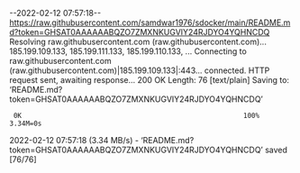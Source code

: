 --2022-02-12 07:57:18--  https://raw.githubusercontent.com/samdwar1976/sdocker/main/README.md?token=GHSAT0AAAAAABQZO7ZMXNKUGVIY24RJDYO4YQHNCDQ
Resolving raw.githubusercontent.com (raw.githubusercontent.com)... 185.199.109.133, 185.199.111.133, 185.199.110.133, ...
Connecting to raw.githubusercontent.com (raw.githubusercontent.com)|185.199.109.133|:443... connected.
HTTP request sent, awaiting response... 200 OK
Length: 76 [text/plain]
Saving to: ‘README.md?token=GHSAT0AAAAAABQZO7ZMXNKUGVIY24RJDYO4YQHNCDQ’

     0K                                                       100% 3.34M=0s

2022-02-12 07:57:18 (3.34 MB/s) - ‘README.md?token=GHSAT0AAAAAABQZO7ZMXNKUGVIY24RJDYO4YQHNCDQ’ saved [76/76]

